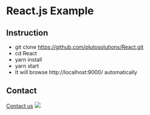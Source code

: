 # React.js Example

## Instruction
* git clone https://github.com/plutosolutions/React.git
* cd React
* yarn install 
* yarn start
* It will browse http://localhost:9000/ automatically 

## Contact
[Contact us](https://pluto-solutions.business.site/)
![](https://github.com/plutosolutions/plutoSolutions-common/blob/master/images/logo%203d%201280x720/pluto-logo-quartz%201280x720.png)
